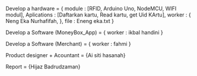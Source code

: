 Develop a hardware = {
    module : [RFID, Arduino Uno, NodeMCU, WIFI modul],
    Aplications : [Daftarkan kartu, Read kartu, get Uid KArtu],
    worker : {
        Neng Eka Nurhafifah,
        },
    file : Eneng eka.txt 
}


Develop a Software (MoneyBox_App) = {
    worker : ikbal handini
}


Develop a Software (Merchant) = {
    worker : fahmi
}

Product designer + Acountant = {Ai siti hasanah}

Report = {Hijaz Badrudzaman}